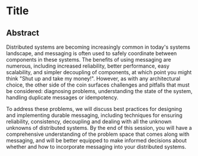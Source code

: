 # Title

## Abstract

Distributed systems are becoming increasingly common in today's systems landscape, and messaging is often used to safely coordinate between components in these systems. The benefits of using messaging are numerous, including increased reliability, better performance, easy scalability, and simpler decoupling of components, at which point you might think "Shut up and take my money!". However, as with any architectural choice, the other side of the coin surfaces challenges and pitfalls that must be considered: diagnosing problems, understanding the state of the system, handling duplicate messages or idempotency.

To address these problems, we will discuss best practices for designing and implementing durable messaging, including techniques for ensuring reliability, consistency, decoupling and dealing with all the unknown unknowns of distributed systems. By the end of this session, you will have a comprehensive understanding of the problem space that comes along with messaging, and will be better equipped to make informed decisions about whether and how to incorporate messaging into your distributed systems.
